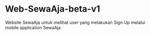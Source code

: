 # Web-SewaAja-beta-v1
Website SewaAja untuk melihat user yang melakukan Sign Up melalui mobile application SewaAja
